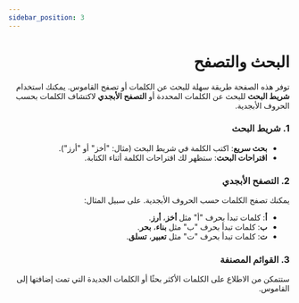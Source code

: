 ```yaml
---
sidebar_position: 3
---
```


<div dir="rtl">

# البحث والتصفح

توفر هذه الصفحة طريقة سهلة للبحث عن الكلمات أو تصفح القاموس. يمكنك استخدام **شريط البحث** للبحث عن الكلمات المحددة أو **التصفح الأبجدي** لاكتشاف الكلمات بحسب الحروف الأبجدية.

### 1. شريط البحث
- **بحث سريع**: اكتب الكلمة في شريط البحث (مثال: "أخز" أو "أرز").
- **اقتراحات البحث**: ستظهر لك اقتراحات الكلمة أثناء الكتابة.

### 2. التصفح الأبجدي
يمكنك تصفح الكلمات حسب الحروف الأبجدية. على سبيل المثال:
- **أ**: كلمات تبدأ بحرف "أ" مثل **أخز**، **أرز**.
- **ب**: كلمات تبدأ بحرف "ب" مثل **بناء**، **بحر**.
- **ت**: كلمات تبدأ بحرف "ت" مثل **تعبير**، **تسلق**.

### 3. القوائم المصنفة
ستتمكن من الاطلاع على الكلمات الأكثر بحثًا أو الكلمات الجديدة التي تمت إضافتها إلى القاموس.

</div>
